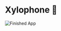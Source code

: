 


# Xylophone 🎹







![Finished App](https://github.com/londonappbrewery/Images/blob/master/xylophone-flutter.png)

